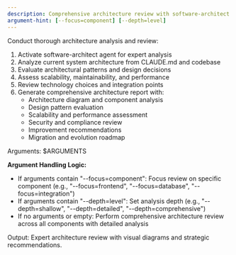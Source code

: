 ```yaml
---
description: Comprehensive architecture review with software-architect
argument-hint: [--focus=component] [--depth=level]
---
```


Conduct thorough architecture analysis and review:

1. Activate software-architect agent for expert analysis
2. Analyze current system architecture from CLAUDE.md and codebase
3. Evaluate architectural patterns and design decisions
4. Assess scalability, maintainability, and performance
5. Review technology choices and integration points
6. Generate comprehensive architecture report with:
   - Architecture diagram and component analysis
   - Design pattern evaluation
   - Scalability and performance assessment
   - Security and compliance review
   - Improvement recommendations
   - Migration and evolution roadmap

Arguments: $ARGUMENTS

**Argument Handling Logic:**
- If arguments contain "--focus=component": Focus review on specific component (e.g., "--focus=frontend", "--focus=database", "--focus=integration")
- If arguments contain "--depth=level": Set analysis depth (e.g., "--depth=shallow", "--depth=detailed", "--depth=comprehensive")
- If no arguments or empty: Perform comprehensive architecture review across all components with detailed analysis

Output: Expert architecture review with visual diagrams and strategic recommendations.